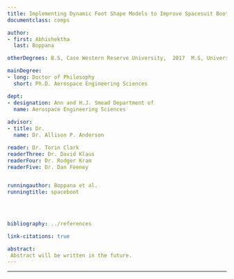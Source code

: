 ```yaml
---
title: Implementing Dynamic Foot Shape Models to Improve Spacesuit Boot Fit
documentclass: comps

author:
- first: Abhishektha
  last: Boppana

otherDegrees: B.S, Case Western Reserve University,  2017  M.S, University of Colorado Boulder, 2019

mainDegree:
- long: Doctor of Philosophy
  short: Ph.D. Aerospace Engineering Sciences

dept:
- designation: Ann and H.J. Smead Department of
  name: Aerospace Engineering Sciences
  
advisor:
- title: Dr.
  name: Dr. Allison P. Anderson

reader: Dr. Torin Clark
readerThree: Dr. David Klaus
readerFour: Dr. Rodger Kram
readerFive: Dr. Dan Feeney


runningauthor: Boppana et al.
runningtitle: spaceboot


  
  
bibliography: ../references

link-citations: true

abstract: 
 Abstract will be written in the future. 
---
```














---

